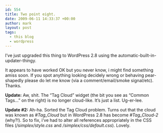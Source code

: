 ```yaml
---
id: 554
title: Two point eight.
date: 2009-06-11 14:33:37 +00:00
author: mark
layout: post
tags:
  - this blog
  - wordpress
---
```

I&#8217;ve just upgraded this thing to WordPress 2.8 using the automatic-built-in-updater-thingy.

It appears to have worked OK but you never know, i might find something amiss soon. If you spot anything looking decidely wrong or behaving pear-shapedly please do let me know (via a comment/email/smoke signal/etc). Thanks.

**Update:** Aw, shit. The &#8220;Tag Cloud&#8221; widget (the bit you see as &#8220;Common Tags&#8230;&#8221; on the right) is no longer cloud-like. It&#8217;s just a list. Ug-er-lee.

**Update #2:** Ah-ha. Sorted the Tag Cloud problem. Turns out that the cloud was known as _#Tag_Cloud_ but in WordPress 2.8 has become _#Tag_Cloud-2_ (why?!). So to fix, i&#8217;ve had to alter all references appropriately in the CSS files (_/simplex/style.css_ and _/simplex/css/default.css_). Lovely.